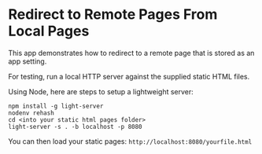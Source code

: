 # Redirect to Remote Pages From Local Pages

This app demonstrates how to redirect to a remote page that is stored as an app setting.

For testing, run a local HTTP server against the supplied static HTML files.

Using Node, here are steps to setup a lightweight server:

```
npm install -g light-server
nodenv rehash
cd <into your static html pages folder>
light-server -s . -b localhost -p 8080
```
You can then load your static pages:
`http://localhost:8080/yourfile.html`

